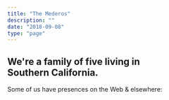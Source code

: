 ```yaml
---
title: "The Mederos"
description: ""
date: "2018-09-08"
type: "page"
---
```


<h2 class="f3 fw7 f1-ns lh-title">We're a family of five living in Southern&nbsp;California.</h2>

Some of us have presences on the Web & elsewhere:
